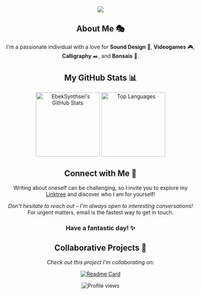 <div align="center">
  <img src="https://readme-typing-svg.herokuapp.com/?lines=Hi+there!+👋;I'm+@EbekSynthsei;Welcome+to+my+GitHub+profile!&center=true&size=30">
</div>

<h2 align="center">About Me 🎭</h2>

<p align="center">
  I'm a passionate individual with a love for <strong>Sound Design</strong> 🎵, <strong>Videogames</strong> 🎮, <strong>Calligraphy</strong> ✒️, and <strong>Bonsais</strong> 🌳.
</p>

<h2 align="center">My GitHub Stats 📊</h2>

<div align="center">
  <img src="https://github-readme-stats.vercel.app/api?username=EbekSynthsei&count_private=true&show_icons=true&theme=tokyonight" alt="EbekSynthsei's GitHub Stats" height="170">
  <img src="https://github-readme-stats.vercel.app/api/top-langs/?username=EbekSynthsei&layout=compact&theme=tokyonight" alt="Top Languages" height="170">
</div>

<h2 align="center">Connect with Me 🤝</h2>

<p align="center">
  Writing about oneself can be challenging, so I invite you to explore my <a href="https://linktr.ee/EbekSynhtsei">Linktree</a> and discover who I am for yourself!
</p>

<p align="center">
  <i>Don't hesitate to reach out – I'm always open to interesting conversations!</i><br>
  For urgent matters, email is the fastest way to get in touch.
</p>

<h3 align="center">Have a fantastic day! ✨</h3>

<h2 align="center">Collaborative Projects 🤝</h2>

<p align="center">
  <i>Check out this project I'm collaborating on:</i>
</p>

<div align="center">
  
  [![Readme Card](https://github-readme-stats.vercel.app/api/pin/?username=FabioFlo&repo=ProjectWork&theme=tokyonight)](https://github.com/FabioFlo/ProjectWork)
  
</div>

<div align="center">
  <img src="https://komarev.com/ghpvc/?username=EbekSynthsei&color=blueviolet&style=flat-square&label=Profile+Views" alt="Profile views">
</div>

<!---
EbekSynthsei/EbekSynthsei is a ✨ special ✨ repository because its `README.md` (this file) appears on your GitHub profile.
You can click the Preview link to take a look at your changes.
--->
